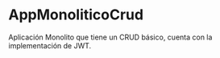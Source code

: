 # AppMonoliticoCrud
Aplicación Monolito que tiene un CRUD básico, cuenta con la implementación de JWT.
